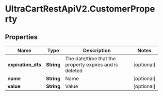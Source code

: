 # UltraCartRestApiV2.CustomerProperty

## Properties

Name | Type | Description | Notes
------------ | ------------- | ------------- | -------------
**expiration_dts** | **String** | The date/time that the property expires and is deleted | [optional] 
**name** | **String** | Name | [optional] 
**value** | **String** | Value | [optional] 



